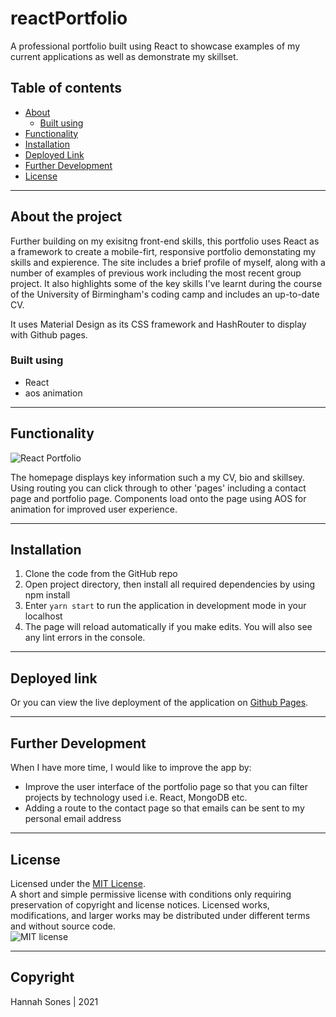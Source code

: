 # reactPortfolio
A professional portfolio built using React to showcase examples of my current applications as well as demonstrate my skillset.

## Table of contents
* [About](#about-the-project)
  * [Built using](#built-using)
* [Functionality](#functionality)
* [Installation](#installation)
* [Deployed Link](#deployed-link)
* [Further Development](#further-development)
* [License](#license)

----------

## About the project
Further building on my exisitng front-end skills, this portfolio uses React as a framework to create a mobile-firt, responsive portfolio demonstating my skills and expierence. The site includes a brief profile of myself, along with a number of examples of previous work including the most recent group project. It also highlights some of the key skills I've learnt during the course of the University of Birmingham's coding camp and includes an up-to-date CV.

It uses Material Design as its CSS framework and HashRouter to display with Github pages.

### Built using
* React
* aos animation

----------

## Functionality  
![React Portfolio]()   

The homepage displays key information such a my CV, bio and skillsey. Using routing you can click through to other 'pages' including a contact page and portfolio page. Components load onto the page using AOS for animation for improved user experience.

-------------

## Installation
1. Clone the code from the GitHub repo
2. Open project directory, then install all required dependencies by using npm install
3. Enter `yarn start` to run the application in development mode in your localhost
4. The page will reload automatically if you make edits. You will also see any lint errors in the console.

------------------
## Deployed link   
Or you can view the live deployment of the application on [Github Pages](https://hannahsones.github.io/reactPortfolio/).

-------------
## Further Development
When I have more time, I would like to improve the app by:
* Improve the user interface of the portfolio page so that you can filter projects by technology used i.e. React, MongoDB etc.
* Adding a route to the contact page so that emails can be sent to my personal email address

-------------
## License

Licensed under the [MIT License](https://choosealicense.com/licenses/mit/).   
A short and simple permissive license with conditions only requiring preservation of copyright and license notices. Licensed works, modifications, and larger works may be distributed under different terms and without source code.   
![MIT license](https://img.shields.io/badge/license-MIT-brightgreen)


-------------
## Copyright

Hannah Sones | 2021
